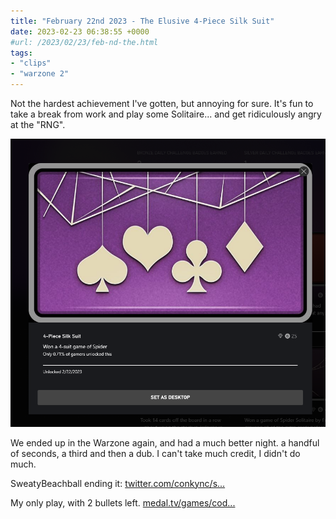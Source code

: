 ```yaml
---
title: "February 22nd 2023 - The Elusive 4-Piece Silk Suit"
date: 2023-02-23 06:38:55 +0000
#url: /2023/02/23/feb-nd-the.html
tags:
- "clips"
- "warzone 2"
---
```

Not the hardest achievement I've gotten, but annoying for sure. It's fun to take a break from work and play some Solitaire... and get ridiculously angry at the "RNG".

![image](095fa302e7.png)

We ended up in the Warzone again, and had a much better night. a handful of seconds, a third and then a dub.  I can't take much credit, I didn't do much.

SweatyBeachball ending it: [twitter.com/conkync/s...](https://twitter.com/conkync/status/1628643766734147584?s=21&t=xNg_6FX5nsdUSuqUH9yw7A)

My only play, with 2 bullets left. [medal.tv/games/cod...](https://medal.tv/games/cod-warzone/clips/WA7TfMk35knur/d1337UNE6oDf?invite=cr-MSxjemYsMTcyNDIzNTUwLA)